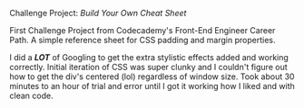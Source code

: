 Challenge Project: <em>Build Your Own Cheat Sheet</em>

First Challenge Project from Codecademy's Front-End Engineer Career Path. A simple reference sheet for CSS padding and margin properties.

I did a <em><strong>LOT</strong></em> of Googling to get the extra stylistic effects added and working correctly.  Initial iteration of CSS was super clunky and I couldn't figure out how to get the div's centered (lol) regardless of window size.  Took about 30 minutes to an hour of trial and error until I got it working how I liked and with clean code.
